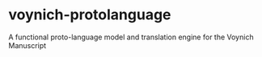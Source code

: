 # voynich-protolanguage
A functional proto-language model and translation engine for the Voynich Manuscript
